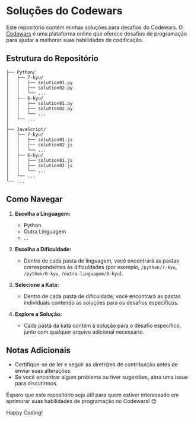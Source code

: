 # Soluções do Codewars

Este repositório contém minhas soluções para desafios do Codewars. O <a href="https://www.codewars.com">Codewars</a> é uma plataforma online que oferece desafios de programação para ajudar a melhorar suas habilidades de codificação.

## Estrutura do Repositório

```ascii
├── Python/
│   ├── 7-kyu/
│   │   ├── solution01.py
│   │   ├── solution02.py
│   │   └── ...
│   ├── 6-kyu/
│   │   ├── solution01.py
│   │   ├── solution02.py
│   │   └── ...
│   └── ...
│
├── JavaScript/
│   ├── 7-kyu/
│   │   ├── solution01.js
│   │   ├── solution02.js
│   │   └── ...
│   ├── 6-kyu/
│   │   ├── solution01.js
│   │   ├── solution02.js
│   │   └── ...
│   └── ...
└── ...
```
## Como Navegar

1. **Escolha a Linguagem:**
   - Python
   - Outra Linguagem
   - ...

2. **Escolha a Dificuldade:**
   - Dentro de cada pasta de linguagem, você encontrará as pastas correspondentes às dificuldades (por exemplo, `/python/7-kyu`, `/python/6-kyu`, `/outra-linguagem/5-kyu`).

3. **Selecione a Kata:**
   - Dentro de cada pasta de dificuldade, você encontrará as pastas individuais contendo as soluções para os desafios específicos.

4. **Explore a Solução:**
   - Cada pasta da kata contém a solução para o desafio específico, junto com qualquer arquivo adicional necessário.

## Notas Adicionais

- Certifique-se de ler e seguir as diretrizes de contribuição antes de enviar suas alterações.
- Se você encontrar algum problema ou tiver sugestões, abra uma issue para discutirmos.
  

Espero que este repositório seja útil para quem estiver interessado em aprimorar suas habilidades de programação no Codewars! 😊

Happy Coding!
